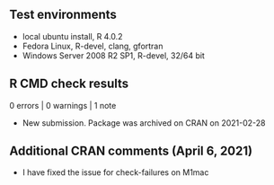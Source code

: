 ## Test environments
* local ubuntu install, R 4.0.2
* Fedora Linux, R-devel, clang, gfortran
* Windows Server 2008 R2 SP1, R-devel, 32/64 bit

## R CMD check results

0 errors | 0 warnings | 1 note

* New submission. Package was archived on CRAN on 2021-02-28


## Additional CRAN comments (April 6, 2021)

* I have fixed the issue for check-failures on M1mac
